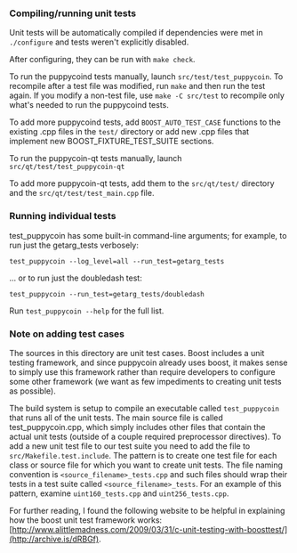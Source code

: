 ### Compiling/running unit tests

Unit tests will be automatically compiled if dependencies were met in `./configure`
and tests weren't explicitly disabled.

After configuring, they can be run with `make check`.

To run the puppycoind tests manually, launch `src/test/test_puppycoin`. To recompile
after a test file was modified, run `make` and then run the test again. If you
modify a non-test file, use `make -C src/test` to recompile only what's needed
to run the puppycoind tests.

To add more puppycoind tests, add `BOOST_AUTO_TEST_CASE` functions to the existing
.cpp files in the `test/` directory or add new .cpp files that
implement new BOOST_FIXTURE_TEST_SUITE sections.

To run the puppycoin-qt tests manually, launch `src/qt/test/test_puppycoin-qt`

To add more puppycoin-qt tests, add them to the `src/qt/test/` directory and
the `src/qt/test/test_main.cpp` file.

### Running individual tests

test_puppycoin has some built-in command-line arguments; for
example, to run just the getarg_tests verbosely:

    test_puppycoin --log_level=all --run_test=getarg_tests

... or to run just the doubledash test:

    test_puppycoin --run_test=getarg_tests/doubledash

Run `test_puppycoin --help` for the full list.

### Note on adding test cases

The sources in this directory are unit test cases.  Boost includes a
unit testing framework, and since puppycoin already uses boost, it makes
sense to simply use this framework rather than require developers to
configure some other framework (we want as few impediments to creating
unit tests as possible).

The build system is setup to compile an executable called `test_puppycoin`
that runs all of the unit tests.  The main source file is called
test_puppycoin.cpp, which simply includes other files that contain the
actual unit tests (outside of a couple required preprocessor
directives). To add a new unit test file to our test suite you need
to add the file to `src/Makefile.test.include`. The pattern is to
create one test file for each class or source file for which you want
to create unit tests.  The file naming convention is
`<source_filename>_tests.cpp` and such files should wrap their tests
in a test suite called `<source_filename>_tests`.  For an example of
this pattern, examine `uint160_tests.cpp` and `uint256_tests.cpp`.

For further reading, I found the following website to be helpful in
explaining how the boost unit test framework works:
[http://www.alittlemadness.com/2009/03/31/c-unit-testing-with-boosttest/](http://archive.is/dRBGf).
